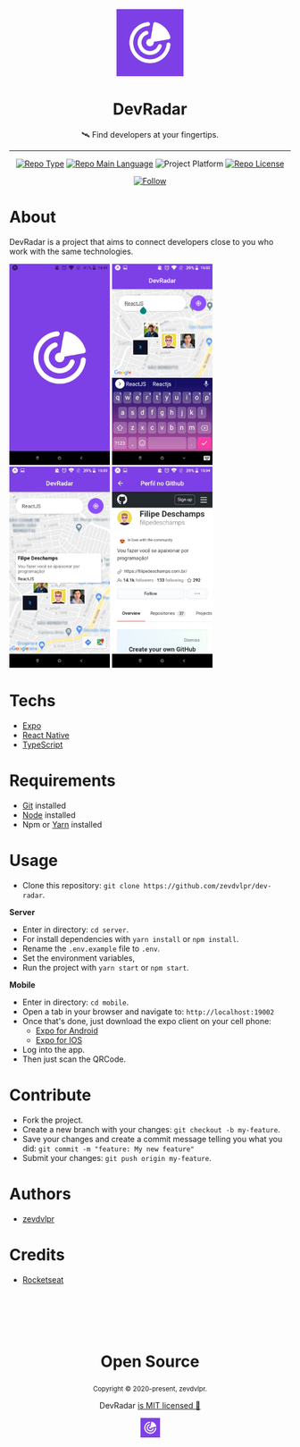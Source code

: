 <div align="center">
  <img src="/mobile/assets/icon.png" width="120" />    
  <h1>DevRadar</h1>  
  <p>🛰️ Find developers at your fingertips.</p>    
  <hr />    
  <p>
      <a href="https://rocketseat.com/"><img src="https://img.shields.io/badge/type-omnistack-green" alt="Repo Type" /></a>
      <a href="https://www.typescriptlang.org/"><img src="https://img.shields.io/badge/language-typescript-blue" alt="Repo Main Language" /></a>
      <img src="https://img.shields.io/badge/platform-mobile-cyan" alt="Project Platform" />                
      <a href="https://github.com/zevdvlpr/dev-radar/tree/main/LICENSE"><img src="https://img.shields.io/github/license/zevdvlpr/dev-radar?color=red&label=license" alt="Repo License" /></a>
  </p>     
  <p><a href="https://www.linkedin.com/in/zevdvlpr" target="_blank"><img src="https://img.shields.io/twitter/url?label=Connect%20%40zevdvlpr&logo=linkedin&url=https%3A%2F%2Fwww.twitter.com%2zevdvlpr%2F" alt="Follow" /></a><p>
</div>

# About

DevRadar is a project that aims to connect developers close to you who work with the same technologies.

<div>
  <img src="./.github/mobile-splash.jpeg" width="180px">
  <img src="./.github/mobile-main.jpeg" width="180px">
  <img src="./.github/mobile-main-dev.jpeg" width="180px">
  <img src="./.github/mobile-profile.jpeg" width="180px">
</div>

# Techs

 - [Expo](https://expo.io/)  
 - [React Native](https://reactnative.dev/)
 - [TypeScript](https://www.typescriptlang.org/)

# Requirements

- [Git](https://git-scm.com/) installed
- [Node](https://node.js.org/) installed
- Npm or [Yarn](https://yarnpkg.com/) installed

# Usage

- Clone this repository: `git clone https://github.com/zevdvlpr/dev-radar`.

**Server**

- Enter in directory: `cd server`.
- For install dependencies with `yarn install` or `npm install`.
- Rename the `.env.example` file to `.env`.
- Set the environment variables,
- Run the project with `yarn start` or `npm start`.

**Mobile**

- Enter in directory: `cd mobile`.
- Open a tab in your browser and navigate to: `http://localhost:19002`
- Once that's done, just download the expo client on your cell phone:
   - [Expo for Android](https://play.google.com/store/apps/details?id=host.exp.exponent&hl=pt_BR)
   - [Expo for IOS](https://apps.apple.com/br/app/expo-client/id982107779)
- Log into the app.
- Then just scan the QRCode.

# Contribute

- Fork the project.
- Create a new branch with your changes: `git checkout -b my-feature`.
- Save your changes and create a commit message telling you what you did: `git commit -m "feature: My new feature"`
- Submit your changes: `git push origin my-feature`.

# Authors

- [zevdvlpr](https://github.com/zevdvlpr)

# Credits 

- [Rocketseat](https://youtube.com/rocketseat)

<br>
<br>
<br>
<br>

<div align="center">
  <h1>Open Source</h1>
  <sub>Copyright © 2020-present, zevdvlpr.</sub>
  <p>DevRadar <a href="https://github.com/zevdvlpr/dev-radar/tree/main/LICENSE">is MIT licensed 💖</a></p>
  <img src="/mobile/assets/icon.png" width="35" />
</div>
